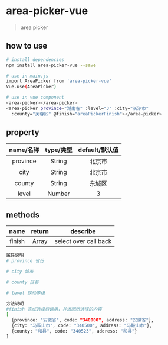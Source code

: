 # area-picker-vue

> area picker

## how to use

``` bash
# install dependencies
npm install area-picker-vue --save

# use in main.js
import AreaPicker from 'area-picker-vue'
Vue.use(AreaPicker)

# use in vue component
<area-picker></area-picker>
<area-picker province="湖南省" :level="3" :city="长沙市" 
  :county="芙蓉区" @finish="areaPickerFinish"></area-picker>
```

## property
| name/名称 | type/类型 | default/默认值 |
| :---------------: |:---------------:| :---------------:|
| province | String | 北京市 |
| city | String | 北京市 |
| county | String | 东城区 |
| level | Number | 3 |


## methods
| name | return | describe |
| :-------------: |:-------------:| :---------------:|
| finish | Array | select over call back |



``` bash
属性说明
# province 省份

# city 城市

# county 区县

# level 联动等级

方法说明
#finish 完成选择后调用，并返回所选择的内容
[
  {province: "安徽省", code: "340000", address: "安徽省"},
  {city: "马鞍山市", code: "340500", address: "马鞍山市"},
  {county: "和县", code: "340523", address: "和县"}
]
```

